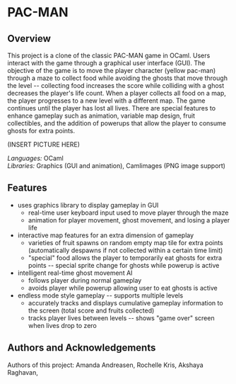 # PAC-MAN
## Overview

This project is a clone of the classic PAC-MAN game in OCaml. Users interact with the game through a graphical user interface (GUI). The objective of the game is to move the player character (yellow pac-man) through a maze to collect food while avoiding the ghosts that move through the level -- collecting food increases the score while colliding with a ghost decreases the player's life count. When a player collects all food on a map, the player progresses to a new level with a different map. The game continues until the player has lost all lives. There are special features to enhance gameplay such as animation, variable map design, fruit collectibles, and the addition of powerups that allow the player to consume ghosts for extra points.

(INSERT PICTURE HERE)

*Languages:* OCaml \
*Libraries:* Graphics (GUI and animation), Camlimages (PNG image support)

## Features 

- uses graphics library to display gameplay in GUI
   - real-time user keyboard input used to move player through the maze
   - animation for player movement, ghost movement, and losing a player life 
- interactive map features for an extra dimension of gameplay
   - varieties of fruit spawns on random empty map tile for extra points (automatically despawns if not collected within a certain time limit)
   - "special" food allows the player to temporarily eat ghosts for extra points -- special sprite change for ghosts while powerup is active
- intelligent real-time ghost movement AI
   - follows player during normal gameplay
   - avoids player while powerup allowing user to eat ghosts is active
- endless mode style gameplay -- supports multiple levels
   - accurately tracks and displays cumulative gameplay information to the screen (total score and fruits collected)
   - tracks player lives between levels -- shows "game over" screen when lives drop to zero

## Authors and Acknowledgements
Authors of this project:
Amanda Andreasen,
Rochelle Kris,
Akshaya Raghavan,
